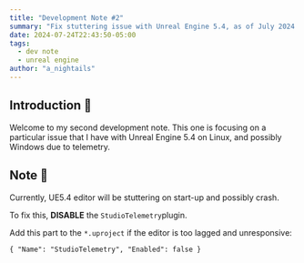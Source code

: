 ```yaml
---
title: "Development Note #2"
summary: "Fix stuttering issue with Unreal Engine 5.4, as of July 2024."
date: 2024-07-24T22:43:50-05:00
tags:
  - dev note
  - unreal engine
author: "a_nightails"
---
```

## Introduction 👋
Welcome to my second development note. This one is focusing on a particular issue that I have with Unreal Engine 5.4 on
Linux, and possibly Windows due to telemetry.

## Note 📝
Currently, UE5.4 editor will be stuttering on start-up and possibly crash.

To fix this, **DISABLE** the `StudioTelemetry`plugin.

Add this part to the `*.uproject` if the editor is too lagged and unresponsive:

`{ "Name": "StudioTelemetry", "Enabled": false }`
